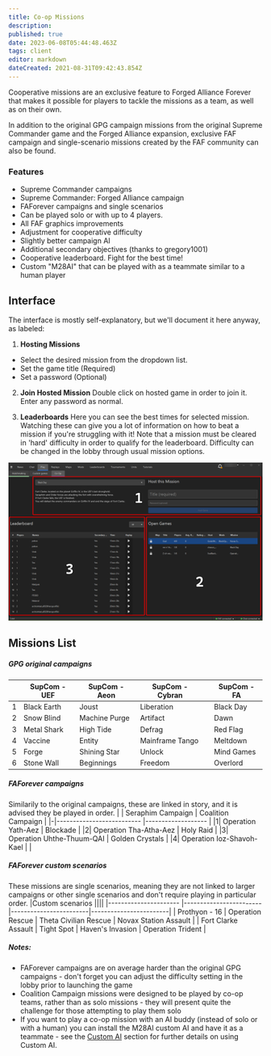 ```yaml
---
title: Co-op Missions
description: 
published: true
date: 2023-06-08T05:44:48.463Z
tags: client
editor: markdown
dateCreated: 2021-08-31T09:42:43.854Z
---
```


Cooperative missions are an exclusive feature to Forged Alliance Forever that makes it possible for players to tackle the missions as a team, as well as on their own.

In addition to the original GPG campaign missions from the original Supreme Commander game and the Forged Alliance expansion, exclusive FAF campaign and single-scenario missions created by the FAF community can also be found.

### Features
- Supreme Commander campaigns
- Supreme Commander: Forged Alliance campaign
- FAForever campaigns and single scenarios
- Can be played solo or with up to 4 players.
- All FAF graphics improvements
- Adjustment for cooperative difficulty
- Slightly better campaign AI
- Additional secondary objectives (thanks to gregory1001)
- Cooperative leaderboard. Fight for the best time!
- Custom "M28AI" that can be played with as a teammate similar to a human player
## Interface
The interface is mostly self-explanatory, but we'll document it here anyway, as labeled:
1) **Hosting Missions**
- Select the desired mission from the dropdown list.
- Set the game title (Required)
- Set a password (Optional)

2) **Join Hosted Mission**
Double click on hosted game in order to join it. Enter any password as normal.

3) **Leaderboards**
Here you can see the best times for selected mission. Watching these can give you a lot of information on how to beat a mission if you're struggling with it!
Note that a mission must be cleared in 'hard' difficulty in order to qualify for the leaderboard. Difficulty can be changed in the lobby through usual mission options.

![coop-missions.png](/coop-missions.png)

## Missions List
##### GPG original campaigns
| | SupCom - UEF   	| SupCom - Aeon   	| SupCom - Cybran 	 | | SupCom - FA  |
|-|----------------	|-----------------	|------------------- |-|------------	|
|1| Black Earth    	| Joust           	| Liberation         | | Black Day  	|
|2| Snow Blind     	| Machine Purge   	| Artifact           | | Dawn       	|
|3| Metal Shark    	| High Tide       	| Defrag             | | Red Flag   	|
|4| Vaccine        	| Entity           	| Mainframe Tango    | | Meltdown   	|
|5| Forge          	| Shining Star    	| Unlock             | | Mind Games 	|
|6| Stone Wall     	| Beginnings      	| Freedom            | | Overlord   	|

##### FAForever campaigns
Similarily to the original campaigns, these are linked in story, and it is advised they be played in order.
| | Seraphim Campaign         | Coalition Campaign |
|-|-------------------------- |------------------- |
|1| Operation Yath-Aez        | Blockade           | 
|2| Operation Tha-Atha-Aez    | Holy Raid          | 
|3| Operation Uhthe-Thuum-QAI | Golden Crystals    | 
|4| Operation Ioz-Shavoh-Kael |                    |
##### FAForever custom scenarios
These missions are single scenarios, meaning they are not linked to larger campaigns or other single scenarios and don't require playing in particular order.
|Custom scenarios       ||||
|---------------------- |------------------------|------------------------|------------------------|
| Prothyon - 16         | Operation Rescue       | Theta Civilian Rescue | Novax Station Assault  |
| Fort Clarke Assault   | Tight Spot        	   | Haven's Invasion      | Operation Trident      |
##### Notes:
- FAForever campaigns are on average harder than the original GPG campaigns - don't forget you can adjust the difficulty setting in the lobby prior to launching the game
- Coalition Campaign missions were designed to be played by co-op teams, rather than as solo missions - they will present quite the challenge for those attempting to play them solo
- If you want to play a co-op mission with an AI buddy (instead of solo or with a human) you can install the M28AI custom AI and have it as a teammate - see the [Custom AI](https://wiki.faforever.com/en/Development/AI/Custom-AIs) section for further details on using Custom AI.